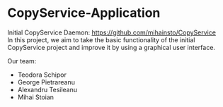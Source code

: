 # CopyService-Application
Initial CopyService Daemon:  https://github.com/mihainsto/CopyService  
In this project, we aim to take the basic functionality of the initial CopyService project and improve it by using a graphical user interface.

Our team:
- Teodora Schipor
- George Pietrareanu 
- Alexandru Tesileanu
- Mihai Stoian
